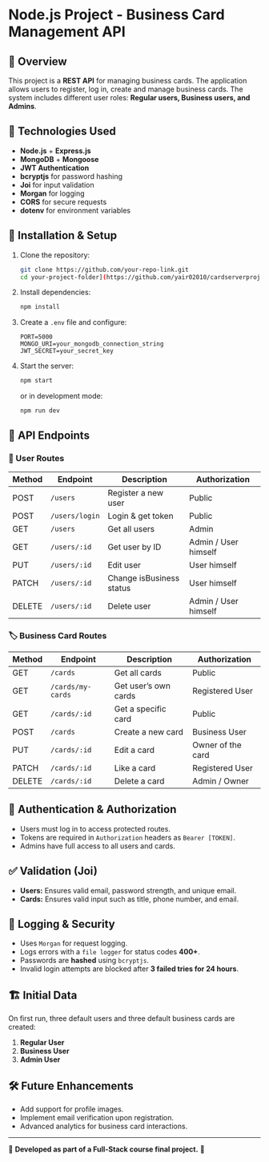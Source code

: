 # Node.js Project - Business Card Management API

## 📌 Overview
This project is a **REST API** for managing business cards. The application allows users to register, log in, create and manage business cards. The system includes different user roles: **Regular users, Business users, and Admins**.

## 🚀 Technologies Used
- **Node.js** + **Express.js**
- **MongoDB** + **Mongoose**
- **JWT Authentication**
- **bcryptjs** for password hashing
- **Joi** for input validation
- **Morgan** for logging
- **CORS** for secure requests
- **dotenv** for environment variables

## 🔑 Installation & Setup
1. Clone the repository:
   ```sh
   git clone https://github.com/your-repo-link.git
   cd your-project-folder](https://github.com/yair02010/cardserverproject.git
   ```
2. Install dependencies:
   ```sh
   npm install
   ```
3. Create a `.env` file and configure:
   ```env
   PORT=5000
   MONGO_URI=your_mongodb_connection_string
   JWT_SECRET=your_secret_key
   ```
4. Start the server:
   ```sh
   npm start
   ```
   or in development mode:
   ```sh
   npm run dev
   ```

## 📌 API Endpoints

### 🧑 User Routes
| Method | Endpoint | Description | Authorization |
|--------|---------|-------------|---------------|
| POST | `/users` | Register a new user | Public |
| POST | `/users/login` | Login & get token | Public |
| GET | `/users` | Get all users | Admin |
| GET | `/users/:id` | Get user by ID | Admin / User himself |
| PUT | `/users/:id` | Edit user | User himself |
| PATCH | `/users/:id` | Change isBusiness status | User himself |
| DELETE | `/users/:id` | Delete user | Admin / User himself |

### 🏷️ Business Card Routes
| Method | Endpoint | Description | Authorization |
|--------|---------|-------------|---------------|
| GET | `/cards` | Get all cards | Public |
| GET | `/cards/my-cards` | Get user’s own cards | Registered User |
| GET | `/cards/:id` | Get a specific card | Public |
| POST | `/cards` | Create a new card | Business User |
| PUT | `/cards/:id` | Edit a card | Owner of the card |
| PATCH | `/cards/:id` | Like a card | Registered User |
| DELETE | `/cards/:id` | Delete a card | Admin / Owner |

## 🔐 Authentication & Authorization
- Users must log in to access protected routes.
- Tokens are required in `Authorization` headers as `Bearer [TOKEN]`.
- Admins have full access to all users and cards.

## ✅ Validation (Joi)
- **Users:** Ensures valid email, password strength, and unique email.
- **Cards:** Ensures valid input such as title, phone number, and email.

## 📄 Logging & Security
- Uses `Morgan` for request logging.
- Logs errors with a `file logger` for status codes **400+**.
- Passwords are **hashed** using `bcryptjs`.
- Invalid login attempts are blocked after **3 failed tries for 24 hours**.

## 🏗 Initial Data
On first run, three default users and three default business cards are created:
1. **Regular User**
2. **Business User**
3. **Admin User**

## 🛠 Future Enhancements
- Add support for profile images.
- Implement email verification upon registration.
- Advanced analytics for business card interactions.

---
📌 **Developed as part of a Full-Stack course final project.** 🚀

